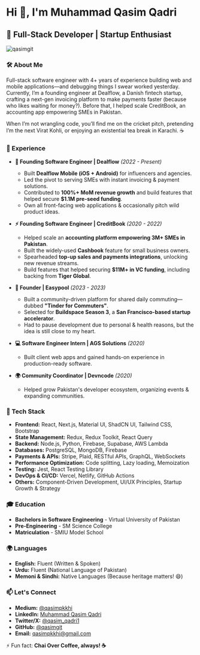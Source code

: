 # Hi 👋, I'm Muhammad Qasim Qadri
## 🚀 Full-Stack Developer | Startup Enthusiast

<p align="left"> <img src="https://komarev.com/ghpvc/?username=qasimgit" alt="qasimgit" /> </p>

### 🛠 About Me
Full-stack software engineer with 4+ years of experience building web and mobile applications—and debugging things I swear worked yesterday. Currently, I’m a founding engineer at Dealflow, a Danish fintech startup, crafting a next-gen invoicing platform to make payments faster (because who likes waiting for money?). Before that, I helped scale CreditBook, an accounting app empowering SMEs in Pakistan.

When I’m not wrangling code, you’ll find me on the cricket pitch, pretending I’m the next Virat Kohli, or enjoying an existential tea break in Karachi. ☕

### 💼 Experience
- **🚀 Founding Software Engineer | Dealflow** *(2022 - Present)*  
  - Built **Dealflow Mobile (iOS + Android)** for influencers and agencies.
  - Led the pivot to serving SMEs with instant invoicing & payment solutions.
  - Contributed to **100%+ MoM revenue growth** and build features that helped secure **$1.1M pre-seed funding**.
  - Own all front-facing web applications & occasionally pitch wild product ideas.

- **⚡ Founding Software Engineer | CreditBook** *(2020 - 2022)*  
  - Helped scale an **accounting platform empowering 3M+ SMEs in Pakistan**.
  - Built the widely-used **Cashbook** feature for small business owners.
  - Spearheaded **top-up sales and payments integrations**, unlocking new revenue streams.
  - Build features that helped securing **$11M+ in VC funding**, including backing from **Tiger Global**.

- **🚗 Founder | Easypool** *(2023 - 2023)*  
  - Built a community-driven platform for shared daily commuting—dubbed **"Tinder for Commuters"**.
  - Selected for **Buildspace Season 3**, a **San Francisco-based startup accelerator**.
  - Had to pause development due to personal & health reasons, but the idea is still close to my heart.

- **💻 Software Engineer Intern | AGS Solutions** *(2020)*  
  - Built client web apps and gained hands-on experience in production-ready software.

- **🌍 Community Coordinator | Devncode** *(2020)*  
  - Helped grow Pakistan's developer ecosystem, organizing events & expanding communities.

### 🔧 Tech Stack
- **Frontend:** React, Next.js, Material UI, ShadCN UI, Tailwind CSS, Bootstrap
- **State Management:** Redux, Redux Toolkit, React Query
- **Backend:** Node.js, Python, Firebase, Supabase, AWS Lambda
- **Databases:** PostgreSQL, MongoDB, Firebase
- **Payments & APIs:** Stripe, Plaid, RESTful APIs, GraphQL, WebSockets
- **Performance Optimization:** Code splitting, Lazy loading, Memoization
- **Testing:** Jest, React Testing Library
- **DevOps & CI/CD:** Vercel, Netlify, GitHub Actions
- **Others:** Component-Driven Development, UI/UX Principles, Startup Growth & Strategy

### 🎓 Education
- **Bachelors in Software Engineering** - Virtual University of Pakistan
- **Pre-Engineering** - SM Science College
- **Matriculation** - SMIU Model School

### 🌍 Languages
- **English:** Fluent (Written & Spoken)
- **Urdu:** Fluent (National Language of Pakistan)
- **Memoni & Sindhi:** Native Languages (Because heritage matters! 😄)

### 📫 Let's Connect
- **Medium:** [@qasimpkkhi](https://medium.com/@qasimpkkhi)
- **LinkedIn:** [Muhammad Qasim Qadri](https://www.linkedin.com/in/qasimqadri/)
- **Twitter/X:** [@qasim_qadri1](https://x.com/qasim_qadri1)
- **GitHub:** [@qasimgit](https://github.com/qasimgit)
- **Email:** qasimpkkhi@gmail.com

⚡ Fun fact: **Chai Over Coffee, always! ☕**
